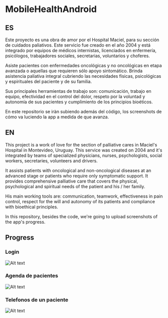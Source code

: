# MobileHealthAndroid

## ES

Este proyecto es una obra de amor por el Hospital Maciel, para su sección de cuidados paliativos. 
Este servicio fue creado en el año 2004 y está integrado por equipos de médicos internistas, licenciados en enfermería, psicólogos, trabajadores sociales, secretarias, voluntarios y choferes.

Asiste pacientes con enfermedades oncológicas y no oncológicas en etapa avanzada o aquellas que requieren sólo apoyo sintomático. Brinda asistencia paliativa integral cubriendo las necesidades físicas, psicológicas y espirituales del paciente y de su familia.

Sus principales herramientas de trabajo son: comunicación, trabajo en equipo, efectividad en el control del dolor, respeto por la voluntad y autonomía de sus pacientes y cumplimiento de los principios bioéticos.

En este repositorio se iràn subiendo además del código, los screenshots de cómo va luciendo la app a medida de que avanza.

## EN

This project is a work of love for the section of palliative cares in Maciel's Hospital in Montevideo, Uruguay. 
This service was created on 2004 and it's integrated by teams of specialized physicians, nurses, psychologists, social workers, secretaries, volunteers and drivers.

It assists patients with oncological and non-oncological diseases at an advanced stage or patients who require only symptomatic support. It provides comprehensive palliative care that covers the physical, psychological and spiritual needs of the patient and his / her family.

His main working tools are: communication, teamwork, effectiveness in pain control, respect for the will and autonomy of its patients and compliance with bioethical principles.

In this repository, besides the code, we're going to upload screenshots of the app's progress.

## Progress

### Login
![Alt text](https://github.com/towerhouse/MobileHealthAndroid/blob/master/screenshots/Login.png?raw=true)

### Agenda de pacientes
![Alt text](https://github.com/towerhouse/MobileHealthAndroid/blob/master/screenshots/Agenda.png?raw=true)

### Telefonos de un paciente
![Alt text](https://github.com/towerhouse/MobileHealthAndroid/blob/master/screenshots/Telefonos.png?raw=true)